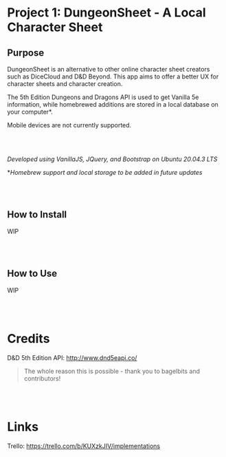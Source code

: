 # Project 1: DungeonSheet - A Local Character Sheet

## Purpose
DungeonSheet is an alternative to other online character sheet creators such as DiceCloud and D&D Beyond. This app aims to offer a better UX for character sheets and character creation.

The 5th Edition Dungeons and Dragons API is used to get Vanilla 5e information, while homebrewed additions are stored in a local database on your computer*.

Mobile devices are not currently supported.

<br>
<br>

*Developed using VanillaJS, JQuery, and Bootstrap on Ubuntu 20.04.3 LTS*

**Homebrew support and local storage to be added in future updates*

<br><br>
## How to Install
WIP

<br><br>
## How to Use
WIP

<br><br>

# Credits
D&D 5th Edition API: http://www.dnd5eapi.co/
>The whole reason this is possible - thank you to bagelbits and contributors!

<br><br>

# Links
Trello: https://trello.com/b/KUXzkJIV/implementations



